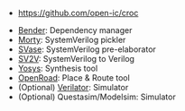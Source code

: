

* https://github.com/open-ic/croc

- [Bender](https://github.com/pulp-platform/bender#installation): Dependency manager
- [Morty](https://github.com/pulp-platform/morty#install): SystemVerilog pickler
- [SVase](https://github.com/pulp-platform/svase#install--build): SystemVerilog pre-elaborator
- [SV2V](https://github.com/zachjs/sv2v#installation): SystemVerilog to Verilog
- [Yosys](https://github.com/YosysHQ/yosys#building-from-source): Synthesis tool
- [OpenRoad](https://github.com/The-OpenROAD-Project/OpenROAD/blob/master/docs/user/Build.md): Place & Route tool
- (Optional) [Verilator](https://github.com/verilator/verilator): Simulator
- (Optional) Questasim/Modelsim: Simulator